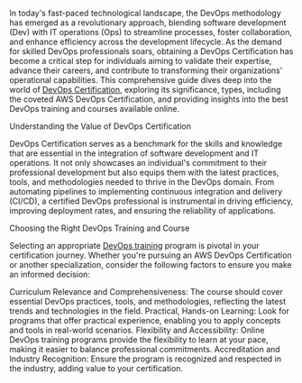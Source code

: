 In today's fast-paced technological landscape, the DevOps methodology has emerged as a revolutionary approach, blending software development (Dev) with IT operations (Ops) to streamline processes, foster collaboration, and enhance efficiency across the development lifecycle. As the demand for skilled DevOps professionals soars, obtaining a DevOps Certification has become a critical step for individuals aiming to validate their expertise, advance their careers, and contribute to transforming their organizations' operational capabilities. This comprehensive guide dives deep into the world of <a href="https://www.h2kinfosys.com/courses/devops-online-training-course/">DevOps Certification</a>, exploring its significance, types, including the coveted AWS DevOps Certification, and providing insights into the best DevOps training and courses available online.

Understanding the Value of DevOps Certification

DevOps Certification serves as a benchmark for the skills and knowledge that are essential in the integration of software development and IT operations. It not only showcases an individual's commitment to their professional development but also equips them with the latest practices, tools, and methodologies needed to thrive in the DevOps domain. From automating pipelines to implementing continuous integration and delivery (CI/CD), a certified DevOps professional is instrumental in driving efficiency, improving deployment rates, and ensuring the reliability of applications.

Choosing the Right DevOps Training and Course

Selecting an appropriate <a href="https://www.h2kinfosys.com/courses/devops-online-training-course/">DevOps training</a> program is pivotal in your certification journey. Whether you're pursuing an AWS DevOps Certification or another specialization, consider the following factors to ensure you make an informed decision:

Curriculum Relevance and Comprehensiveness: The course should cover essential DevOps practices, tools, and methodologies, reflecting the latest trends and technologies in the field.
Practical, Hands-on Learning: Look for programs that offer practical experience, enabling you to apply concepts and tools in real-world scenarios.
Flexibility and Accessibility: Online DevOps training programs provide the flexibility to learn at your pace, making it easier to balance professional commitments.
Accreditation and Industry Recognition: Ensure the program is recognized and respected in the industry, adding value to your certification.

